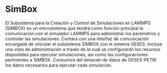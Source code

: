 # SimBox
El Subsistema para la Creación y Control de Simulaciones en LAMMPS (SIMBOX) es un microsistema que tendrá como función principal la comunicación con el simulador LAMMPS para administrar los parámetros y controlar las simulaciones. Contará con una interfaz de comunicación encargada de vincular el subsistema SIMBOX con el sistema GESES. Incluye una vista de administración a través de la cual se configurarán los recursos disponibles para ejecutar simulaciones, así como las configuraciones pertinentes a SIMBOX. Consumirá del almacén de datos de GESES-PETRI los datos necesarios para ejecutar cada simulación. 
